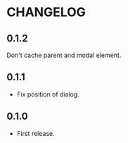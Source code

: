 # CHANGELOG

## 0.1.2

Don't cache parent and modal element.

## 0.1.1

* Fix position of dialog.

## 0.1.0

* First release.
